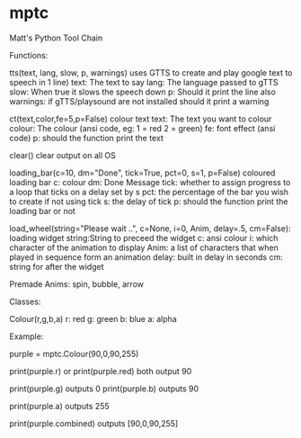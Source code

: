 # mptc

Matt's Python Tool Chain

Functions:

tts(text, lang, slow, p, warnings) uses GTTS to create and play google text to speech in 1 line)
text: The text to say
lang: The language passed to gTTS
slow: When true it slows the speech down
p: Should it print the line also
warnings: if gTTS/playsound are not installed should it print a warning


ct(text,color,fe=5,p=False) colour text
text: The text you want to colour
colour: The colour (ansi code, eg: 1 = red 2 = green)
fe: font effect (ansi code)
p: should the function print the text


clear() clear output on all OS


loading_bar(c=10, dm="Done", tick=True, pct=0, s=1, p=False) coloured loading bar
c: colour
dm: Done Message
tick: whether to assign progress to a loop that ticks on a delay set by s
pct: the percentage of the bar you wish to create if not using tick
s: the delay of tick
p: should the function print the loading bar or not


load_wheel(string="Please wait ..", c=None, i=0, Anim, delay=.5, cm=False): loading widget
string:String to preceed the widget
c: ansi colour
i: which character of the animation to display
Anim: a list of characters that when played in sequence form an animation 
delay: built in delay in seconds
cm: string for after the widget


Premade Anims: spin, bubble, arrow

Classes:

Colour(r,g,b,a)
r: red
g: green
b: blue
a: alpha

Example:

purple = mptc.Colour(90,0,90,255)

print(purple.r)
or
print(purple.red)
both output 90

print(purple.g)
outputs 0
print(purple.b)
outputs 90

print(purple.a)
outputs 255

print(purple.combined)
outputs [90,0,90,255]